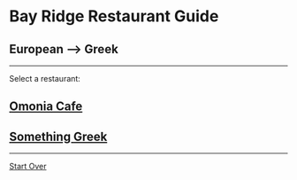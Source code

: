 # Bay Ridge Restaurant Guide
## European --> Greek
---
Select a restaurant:
## [Omonia Cafe](http://omoniacafe.com/)
## [Something Greek](https://www.somethingreekonline.com/)
---
[Start Over](../home.md)